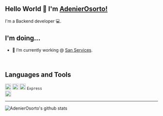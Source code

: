 ## Hello World 🤖 I'm [AdenierOsorto!](https://www.instagram.com/adenierosorto)
I'm a Backend developer 💻.

## I'm doing...
- 🔭 I’m currently working @ [San Services](https://www.sanservices.hn/).
<br />

## Languages and Tools
<code><img height="20" src="https://go.dev/images/go-logo-white.svg" alt="Go Logo"/></code>
<code><img height="20" src="https://upload.wikimedia.org/wikipedia/commons/thumb/9/99/Unofficial_JavaScript_logo_2.svg/640px-Unofficial_JavaScript_logo_2.svg.png" alt="JavaScript Logo"/></code>
<code><img height="20" src="https://echo.labstack.com/img/logo-dark.svg" alt="Echo Logo"/></code>
<code>Express <img height="20" src="https://upload.wikimedia.org/wikipedia/commons/thumb/9/99/Unofficial_JavaScript_logo_2.svg/640px-Unofficial_JavaScript_logo_2.svg.png" alt="JavaScript Logo"/></code>

---

![AdenierOsorto's github stats](https://github-readme-stats.vercel.app/api?username=AdenierOsorto&show_icons=true&hide_border=true)